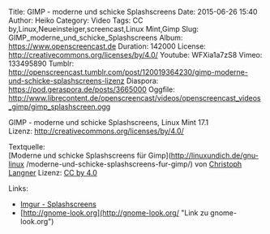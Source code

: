Title: GIMP - moderne und schicke Splashscreens
Date: 2015-06-26 15:40
Author: Heiko
Category: Video
Tags: CC by,Linux,Neueinsteiger,screencast,Linux Mint,Gimp
Slug: GIMP_moderne_und_schicke_Splashscreens
Album: https://www.openscreencast.de
Duration: 142000
License: http://creativecommons.org/licenses/by/4.0/
Youtube: WFXia1a7zS8
Vimeo: 133495890
Tumblr: http://openscreencast.tumblr.com/post/120019364230/gimp-moderne-und-schicke-splashscreens-lizenz
Diaspora: https://pod.geraspora.de/posts/3665000
Oggfile: http://www.librecontent.de/openscreencast/videos/openscreencast_videos_gimp/gimp_splashscreen.ogg

GIMP - moderne und schicke Splashscreens, Linux Mint 17.1  
Lizenz: <http://creativecommons.org/licenses/by/4.0/>  
  
Textquelle:  
[Moderne und schicke Splashscreens für Gimp](http://linuxundich.de/gnu-linux
/moderne-und-schicke-splashscreens-fur-gimp/) von [Christoph
Langner](http://linuxundich.de/) Lizenz: [CC by
4.0](http://creativecommons.org/licenses/by/4.0/)

Links:

  * [Imgur - Splashscreens](http://imgur.com/a/7xcpb "Link zu imgur.com")
  * [http://gnome-look.org](http://gnome-look.org/ "Link zu gnome-look.org")

